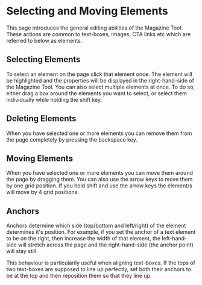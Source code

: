# Selecting and Moving Elements

This page introduces the general editing abilities of the Magazine Tool. These actions are common to text-boxes, images, CTA links etc which are referred to below as elements.

## Selecting Elements
<!-- [[TOC]] -->
To select an element on the page click that element once. The element will be highlighted and the properties will be displayed in the right-hand-side of the Magazine Tool. You can also select multiple elements at once. To do so, either drag a box around the elements you want to select, or select them individually while holding the shift key.

## Deleting Elements
<!-- [[TOC]] -->
When you have selected one or more elements you can remove them from the page completely by pressing the backspace key.

## Moving Elements

When you have selected one or more elements you can move them around the page by dragging them. You can also use the arrow keys to move them by one grid position. If you hold shift and use the arrow keys the element/s will move by 4 grid positions.

## Anchors

Anchors determine which side (top/bottom and left/right) of the element determines it's position. For example, if you set the anchor of a text element to be on the right, then increase the width of that element, the left-hand-side will stretch across the page and the right-hand-side (the anchor point) will stay still.

This behaviour is particularily useful when aligning text-boxes. If the tops of two text-boxes are supposed to line up perfectly, set both their anchors to be at the top and then reposition them so that they line up.